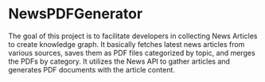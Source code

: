 # NewsPDFGenerator
The goal of this project is to facilitate developers in collecting News Articles to create knowledge graph. It basically fetches latest news articles from various sources, saves them as PDF files categorized by topic, and merges the PDFs by category. It utilizes the News API to gather articles and generates PDF documents with the article content. 
